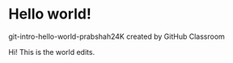# Hello world!
git-intro-hello-world-prabshah24K created by GitHub Classroom

Hi! This is the world edits. 
